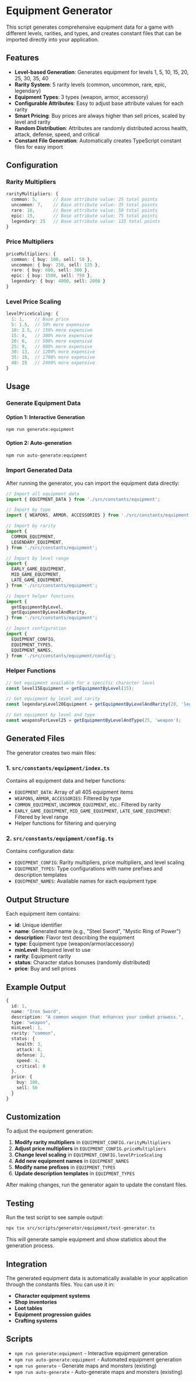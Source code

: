 # Equipment Generator

This script generates comprehensive equipment data for a game with different levels, rarities, and types, and creates constant files that can be imported directly into your application.

## Features

- **Level-based Generation**: Generates equipment for levels 1, 5, 10, 15, 20, 25, 30, 35, 40
- **Rarity System**: 5 rarity levels (common, uncommon, rare, epic, legendary)
- **Equipment Types**: 3 types (weapon, armor, accessory)
- **Configurable Attributes**: Easy to adjust base attribute values for each rarity
- **Smart Pricing**: Buy prices are always higher than sell prices, scaled by level and rarity
- **Random Distribution**: Attributes are randomly distributed across health, attack, defense, speed, and critical
- **Constant File Generation**: Automatically creates TypeScript constant files for easy import

## Configuration

### Rarity Multipliers

```typescript
rarityMultipliers: {
  common: 5,      // Base attribute value: 25 total points
  uncommon: 7,    // Base attribute value: 35 total points
  rare: 10,       // Base attribute value: 50 total points
  epic: 15,       // Base attribute value: 75 total points
  legendary: 25   // Base attribute value: 125 total points
}
```

### Price Multipliers

```typescript
priceMultipliers: {
  common: { buy: 100, sell: 50 },
  uncommon: { buy: 250, sell: 125 },
  rare: { buy: 600, sell: 300 },
  epic: { buy: 1500, sell: 750 },
  legendary: { buy: 4000, sell: 2000 }
}
```

### Level Price Scaling

```typescript
levelPriceScaling: {
  1: 1,    // Base price
  5: 1.5,  // 50% more expensive
  10: 2.5, // 150% more expensive
  15: 4,   // 300% more expensive
  20: 6,   // 500% more expensive
  25: 9,   // 800% more expensive
  30: 13,  // 1200% more expensive
  35: 18,  // 1700% more expensive
  40: 25   // 2400% more expensive
}
```

## Usage

### Generate Equipment Data

#### Option 1: Interactive Generation

```bash
npm run generate:equipment
```

#### Option 2: Auto-generation

```bash
npm run auto-generate:equipment
```

### Import Generated Data

After running the generator, you can import the equipment data directly:

```typescript
// Import all equipment data
import { EQUIPMENT_DATA } from './src/constants/equipment';

// Import by type
import { WEAPONS, ARMOR, ACCESSORIES } from './src/constants/equipment';

// Import by rarity
import {
  COMMON_EQUIPMENT,
  LEGENDARY_EQUIPMENT,
} from './src/constants/equipment';

// Import by level range
import {
  EARLY_GAME_EQUIPMENT,
  MID_GAME_EQUIPMENT,
  LATE_GAME_EQUIPMENT,
} from './src/constants/equipment';

// Import helper functions
import {
  getEquipmentByLevel,
  getEquipmentByLevelAndRarity,
} from './src/constants/equipment';

// Import configuration
import {
  EQUIPMENT_CONFIG,
  EQUIPMENT_TYPES,
  EQUIPMENT_NAMES,
} from './src/constants/equipment/config';
```

### Helper Functions

```typescript
// Get equipment available for a specific character level
const level15Equipment = getEquipmentByLevel(15);

// Get equipment by level and rarity
const legendaryLevel20Equipment = getEquipmentByLevelAndRarity(20, 'legendary');

// Get equipment by level and type
const weaponsForLevel25 = getEquipmentByLevelAndType(25, 'weapon');
```

## Generated Files

The generator creates two main files:

### 1. `src/constants/equipment/index.ts`

Contains all equipment data and helper functions:

- `EQUIPMENT_DATA`: Array of all 405 equipment items
- `WEAPONS`, `ARMOR`, `ACCESSORIES`: Filtered by type
- `COMMON_EQUIPMENT`, `UNCOMMON_EQUIPMENT`, etc.: Filtered by rarity
- `EARLY_GAME_EQUIPMENT`, `MID_GAME_EQUIPMENT`, `LATE_GAME_EQUIPMENT`: Filtered by level range
- Helper functions for filtering and querying

### 2. `src/constants/equipment/config.ts`

Contains configuration data:

- `EQUIPMENT_CONFIG`: Rarity multipliers, price multipliers, and level scaling
- `EQUIPMENT_TYPES`: Type configurations with name prefixes and description templates
- `EQUIPMENT_NAMES`: Available names for each equipment type

## Output Structure

Each equipment item contains:

- **id**: Unique identifier
- **name**: Generated name (e.g., "Steel Sword", "Mystic Ring of Power")
- **description**: Flavor text describing the equipment
- **type**: Equipment type (weapon/armor/accessory)
- **minLevel**: Required level to use
- **rarity**: Equipment rarity
- **status**: Character status bonuses (randomly distributed)
- **price**: Buy and sell prices

## Example Output

```typescript
{
  id: 1,
  name: "Iron Sword",
  description: "A common weapon that enhances your combat prowess.",
  type: "weapon",
  minLevel: 1,
  rarity: "common",
  status: {
    health: 3,
    attack: 8,
    defense: 2,
    speed: 4,
    critical: 8
  },
  price: {
    buy: 100,
    sell: 50
  }
}
```

## Customization

To adjust the equipment generation:

1. **Modify rarity multipliers** in `EQUIPMENT_CONFIG.rarityMultipliers`
2. **Adjust price multipliers** in `EQUIPMENT_CONFIG.priceMultipliers`
3. **Change level scaling** in `EQUIPMENT_CONFIG.levelPriceScaling`
4. **Add new equipment names** in `EQUIPMENT_NAMES`
5. **Modify name prefixes** in `EQUIPMENT_TYPES`
6. **Update description templates** in `EQUIPMENT_TYPES`

After making changes, run the generator again to update the constant files.

## Testing

Run the test script to see sample output:

```bash
npx tsx src/scripts/generator/equipment/test-generator.ts
```

This will generate sample equipment and show statistics about the generation process.

## Integration

The generated equipment data is automatically available in your application through the constants files. You can use it in:

- **Character equipment systems**
- **Shop inventories**
- **Loot tables**
- **Equipment progression guides**
- **Crafting systems**

## Scripts

- `npm run generate:equipment` - Interactive equipment generation
- `npm run auto-generate:equipment` - Automated equipment generation
- `npm run generate` - Generate maps and monsters (existing)
- `npm run auto-generate` - Auto-generate maps and monsters (existing)
